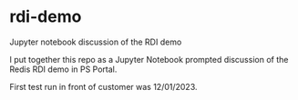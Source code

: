 # rdi-demo
Jupyter notebook discussion of the RDI demo

I put together this repo as a Jupyter Notebook prompted discussion of the Redis RDI demo in PS Portal. 

First test run in front of customer was 12/01/2023.
